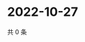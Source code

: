 # 2022-10-27

共 0 条

<!-- BEGIN WEIBO -->
<!-- 最后更新时间 Thu Oct 27 2022 20:39:53 GMT+0800 (China Standard Time) -->

<!-- END WEIBO -->
